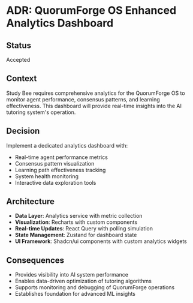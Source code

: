 
# ADR: QuorumForge OS Enhanced Analytics Dashboard

## Status
Accepted

## Context
Study Bee requires comprehensive analytics for the QuorumForge OS to monitor agent performance, consensus patterns, and learning effectiveness. This dashboard will provide real-time insights into the AI tutoring system's operation.

## Decision
Implement a dedicated analytics dashboard with:
- Real-time agent performance metrics
- Consensus pattern visualization
- Learning path effectiveness tracking
- System health monitoring
- Interactive data exploration tools

## Architecture
- **Data Layer**: Analytics service with metric collection
- **Visualization**: Recharts with custom components
- **Real-time Updates**: React Query with polling simulation
- **State Management**: Zustand for dashboard state
- **UI Framework**: Shadcn/ui components with custom analytics widgets

## Consequences
- Provides visibility into AI system performance
- Enables data-driven optimization of tutoring algorithms
- Supports monitoring and debugging of QuorumForge operations
- Establishes foundation for advanced ML insights
